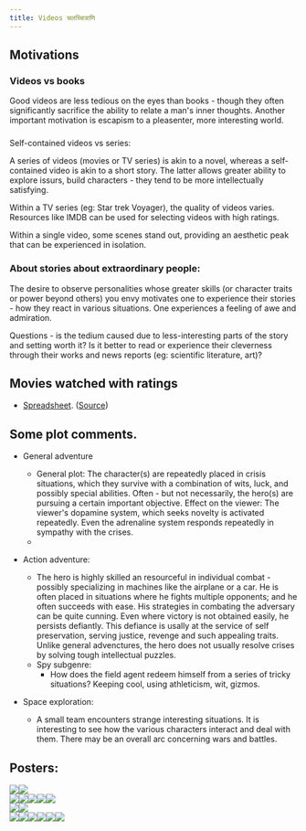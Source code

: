 ```yaml
---
title: Videos चलच्चित्राणि
---
```


## Motivations

### Videos vs books

Good videos are less tedious on the eyes than books - though they often significantly sacrifice the ability to relate a man's inner thoughts. Another important motivation is escapism to a pleasenter, more interesting world.

  

###   
Self-contained videos vs series:

A series of videos (movies or TV series) is akin to a novel, whereas a self-contained video is akin to a short story. The latter allows greater ability to explore issurs, build characters - they tend to be more intellectually satisfying.

Within a TV series (eg: Star trek Voyager), the quality of videos varies. Resources like IMDB can be used for selecting videos with high ratings.

Within a single video, some scenes stand out, providing an aesthetic peak that can be experienced in isolation.

### About stories about extraordinary people:

The desire to observe personalities whose greater skills (or character traits or power beyond others) you envy motivates one to experience their stories - how they react in various situations. One experiences a feeling of awe and admiration.

  

Questions - is the tedium caused due to less-interesting parts of the story and setting worth it? Is it better to read or experience their cleverness through their works and news reports (eg: scientific literature, art)?

  

## Movies watched with ratings

- [Spreadsheet](https://docs.google.com/spreadsheet/pub?key=0Al_QBT-hoqqVdHMtUFljMTRVQzBxSlRBb1M4dDBQVnc&output=html). ([Source](https://docs.google.com/spreadsheet/ccc?key=0Al_QBT-hoqqVdHMtUFljMTRVQzBxSlRBb1M4dDBQVnc#gid=0))

## Some plot comments.  

- General adventure
    - General plot: The character(s) are repeatedly placed in crisis situations, which they survive with a combination of wits, luck, and possibly special abilities. Often - but not necessarily, the hero(s) are pursuing a certain important objective. Effect on the viewer: The viewer's dopamine system, which seeks novelty is activated repeatedly. Even the adrenaline system responds repeatedly in sympathy with the crises.
    -   
        
- Action adventure:
    - The hero is highly skilled an resourceful in individual combat \- possibly specializing in machines like the airplane or a car. He is often placed in situations where he fights multiple opponents; and he often succeeds with ease. His strategies in combating the adversary can be quite cunning. Even where victory is not obtained easily, he persists defiantly. This defiance is usally at the service of self preservation, serving justice, revenge and such appealing traits. Unlike general advenctures, the hero does not usually resolve crises by solving tough intellectual puzzles.
    - Spy subgenre:
        - How does the field agent redeem himself from a series of tricky situations? Keeping cool, using athleticism, wit, gizmos.
- Space exploration:
    - A small team encounters strange interesting situations. It is interesting to see how the various characters interact and deal with them. There may be an overall arc concerning wars and battles.

  
  

## Posters:

![](http://upload.wikimedia.org/wikipedia/en/thumb/8/82/Pulp_Fiction_cover.jpg/215px-Pulp_Fiction_cover.jpg)![](http://upload.wikimedia.org/wikipedia/en/thumb/f/fc/Ripleys_game_poster.jpg/220px-Ripleys_game_poster.jpg)  
![](http://en.wikipedia.org/wiki/File:True_lies_poster.jpg)![](http://upload.wikimedia.org/wikipedia/en/thumb/5/53/The_league_of_Extraordinary_Gentlemen_movie.jpg/220px-The_league_of_Extraordinary_Gentlemen_movie.jpg)![](http://upload.wikimedia.org/wikipedia/en/thumb/c/c3/Chronicles_of_riddick_ver2.jpg/215px-Chronicles_of_riddick_ver2.jpg)![](http://upload.wikimedia.org/wikipedia/en/thumb/b/bb/007Octopussyposter.jpg/220px-007Octopussyposter.jpg)![](http://upload.wikimedia.org/wikipedia/en/thumb/7/75/Yojimbo.jpg/220px-Yojimbo.jpg)  
![](http://upload.wikimedia.org/wikipedia/en/thumb/6/61/Djangofilm.jpg/220px-Djangofilm.jpg)![](http://upload.wikimedia.org/wikipedia/en/thumb/0/01/Lawrence-of-arabia-2.jpg/220px-Lawrence-of-arabia-2.jpg)  
![](http://upload.wikimedia.org/wikipedia/en/thumb/b/b8/Good_Will_Hunting_theatrical_poster.jpg/220px-Good_Will_Hunting_theatrical_poster.jpg)![](http://upload.wikimedia.org/wikipedia/en/thumb/c/c9/Anand_film.jpg/220px-Anand_film.jpg)![](http://upload.wikimedia.org/wikipedia/en/d/d8/Uzala1.jpg)![](http://upload.wikimedia.org/wikipedia/en/8/87/StarWarsMoviePoster1977.jpg)![](http://upload.wikimedia.org/wikipedia/en/c/c1/The_Matrix_Poster.jpg)![](http://upload.wikimedia.org/wikipedia/en/thumb/4/46/GoT_A_Golden_Crown.jpg/280px-GoT_A_Golden_Crown.jpg)